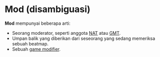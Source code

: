 # Mod (disambiguasi)

**Mod** mempunyai beberapa arti:

- Seorang moderator, seperti anggota [NAT](/wiki/People/The_Team/Nomination_Assessment_Team) atau [GMT](/wiki/People/The_Team/Global_Moderation_Team).
- Umpan balik yang diberikan dari seseorang yang sedang memeriksa sebuah beatmap.
- Sebuah [game modifier](/wiki/Game_modifier).
